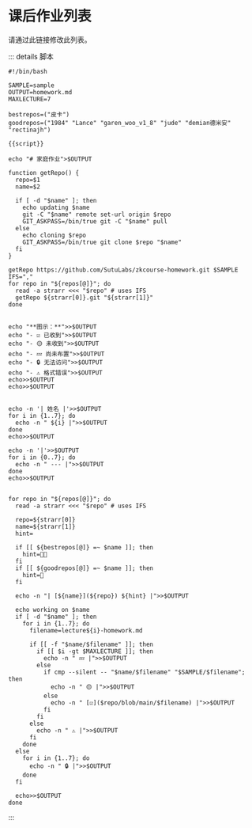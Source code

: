 <script setup>
import { data } from '../data/homework.data.ts'
import { ref, toRaw } from 'vue';
import { useData } from 'vitepress'
import TablerMoneybag from '../components/TablerMoneybag.vue'
import MaterialSymbolsLocationOn from '../components/MaterialSymbolsLocationOn.vue'
import MaterialSymbolsCalendarMonth from '../components/MaterialSymbolsCalendarMonth.vue'

const { site, frontmatter } = useData();

const homeworks = ref(data.data) 

const pattern = toRaw(site.value.themeConfig?.editLink)?.pattern;
const link = pattern ? pattern.replace(":path", "data/homework.data.ts") : undefined;

const script = ref("");
script.value += `declare -a repos=(\n`;
for (let i = 0; i < homeworks.value.length; i++) {
  const h = homeworks.value[i];
  script.value += `  '${h.github},${h.name}'\n`;
}
script.value += `)`;
</script>

# 课后作业列表

<span v-if="link">
请通过<a :href="link" target="_blank">此链接</a>修改此列表。
</span>

::: details 脚本

```bash-vue
#!/bin/bash

SAMPLE=sample
OUTPUT=homework.md
MAXLECTURE=7

bestrepos=("皮卡")
goodrepos=("1984" "Lance" "garen_woo_v1_8" "jude" "demian德米安" "rectinajh")

{{script}}

echo "# 家庭作业">$OUTPUT

function getRepo() {
  repo=$1
  name=$2

  if [ -d "$name" ]; then
    echo updating $name
    git -C "$name" remote set-url origin $repo
    GIT_ASKPASS=/bin/true git -C "$name" pull
  else
    echo cloning $repo
    GIT_ASKPASS=/bin/true git clone $repo "$name"
  fi
}

getRepo https://github.com/SutuLabs/zkcourse-homework.git $SAMPLE
IFS=","
for repo in "${repos[@]}"; do
  read -a strarr <<< "$repo" # uses IFS
  getRepo ${strarr[0]}.git "${strarr[1]}"
done


echo "**图示：**">>$OUTPUT
echo "- ☑️ 已收到">>$OUTPUT
echo "- 🟡 未收到">>$OUTPUT
echo "- 💤 尚未布置">>$OUTPUT
echo "- 🔒 无法访问">>$OUTPUT
echo "- ⚠️ 格式错误">>$OUTPUT
echo>>$OUTPUT
echo>>$OUTPUT


echo -n '| 姓名 |'>>$OUTPUT
for i in {1..7}; do
  echo -n " ${i} |">>$OUTPUT
done
echo>>$OUTPUT

echo -n '|'>>$OUTPUT
for i in {0..7}; do
  echo -n " --- |">>$OUTPUT
done
echo>>$OUTPUT


for repo in "${repos[@]}"; do
  read -a strarr <<< "$repo" # uses IFS

  repo=${strarr[0]}
  name=${strarr[1]}
  hint=

  if [[ ${bestrepos[@]} =~ $name ]]; then
    hint=🏅🏅
  fi
  if [[ ${goodrepos[@]} =~ $name ]]; then
    hint=🏅
  fi

  echo -n "| [${name}](${repo}) ${hint} |">>$OUTPUT

  echo working on $name
  if [ -d "$name" ]; then
    for i in {1..7}; do
      filename=lecture${i}-homework.md

      if [[ -f "$name/$filename" ]]; then
        if [[ $i -gt $MAXLECTURE ]]; then
          echo -n " 💤 |">>$OUTPUT
        else
          if cmp --silent -- "$name/$filename" "$SAMPLE/$filename"; then
            echo -n " 🟡 |">>$OUTPUT
          else
            echo -n " [☑️]($repo/blob/main/$filename) |">>$OUTPUT
          fi
        fi
      else
        echo -n " ⚠️ |">>$OUTPUT
      fi
    done
  else
    for i in {1..7}; do
      echo -n " 🔒 |">>$OUTPUT
    done
  fi

  echo>>$OUTPUT
done
```

:::